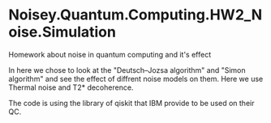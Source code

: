 # Noisey.Quantum.Computing.HW2_Noise.Simulation
Homework about noise in quantum computing and it's effect

In here we chose to look at the "Deutsch–Jozsa algorithm" and "Simon algorithm" and see the effect of diffrent noise models on them.
Here we use Thermal noise and T2* decoherence.


The code is using the library of qiskit that IBM provide to be used on their QC.
